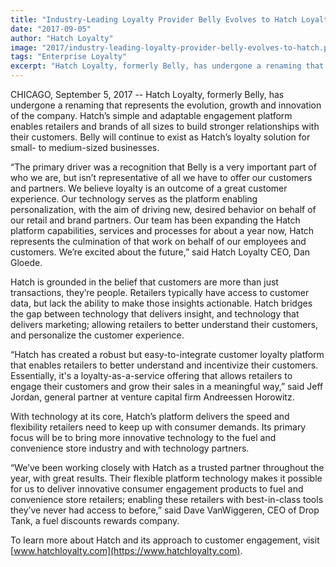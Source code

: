 ```yaml
---
title: "Industry-Leading Loyalty Provider Belly Evolves to Hatch Loyalty, Expanding Engagement Platform Offerings"
date: "2017-09-05"
author: "Hatch Loyalty"
image: "2017/industry-leading-loyalty-provider-belly-evolves-to-hatch.png"
tags: "Enterprise Loyalty"
excerpt: "Hatch Loyalty, formerly Belly, has undergone a renaming that represents the evolution, growth and innovation of the company. Hatch’s simple and adaptable engagement platform enables retailers and brands of all sizes to build stronger relationships with their customers."
---
```


CHICAGO, September 5, 2017 -- Hatch Loyalty, formerly Belly, has undergone a renaming that represents the evolution, growth and innovation of the company. Hatch’s simple and adaptable engagement platform enables retailers and brands of all sizes to build stronger relationships with their customers. Belly will continue to exist as Hatch’s loyalty solution for small- to medium-sized businesses.

“The primary driver was a recognition that Belly is a very important part of who we are, but isn’t representative of all we have to offer our customers and partners. We believe loyalty is an outcome of a great customer experience.  Our technology serves as the platform enabling personalization, with the aim of driving new, desired behavior on behalf of our retail and brand partners.  Our team has been expanding the Hatch platform capabilities, services and processes for about a year now, Hatch represents the culmination of that work on behalf of our employees and customers. We’re excited about the future,” said Hatch Loyalty CEO, Dan Gloede.

Hatch is grounded in the belief that customers are more than just transactions, they’re people. Retailers typically have access to customer data, but lack the ability to make those insights actionable. Hatch bridges the gap between technology that delivers insight, and technology that delivers marketing; allowing retailers to better understand their customers, and personalize the customer experience.

“Hatch has created a robust but easy-to-integrate customer loyalty platform that enables retailers to better understand and incentivize their customers.  Essentially, it's a loyalty-as-a-service offering that allows retailers to engage their customers and grow their sales in a meaningful way,” said Jeff Jordan, general partner at venture capital firm Andreessen Horowitz.

With technology at its core, Hatch’s platform delivers the speed and flexibility retailers need to keep up with consumer demands. Its primary focus will be to bring more innovative technology to the fuel and convenience store industry and with technology partners.

“We’ve been working closely with Hatch as a trusted partner throughout the year, with great results. Their flexible platform technology makes it possible for us to deliver innovative consumer engagement products to fuel and convenience store retailers; enabling these retailers with best-in-class tools they’ve never had access to before,” said Dave VanWiggeren, CEO of Drop Tank, a fuel discounts rewards company.

To learn more about Hatch and its approach to customer engagement, visit [www.hatchloyalty.com](https://www.hatchloyalty.com).
